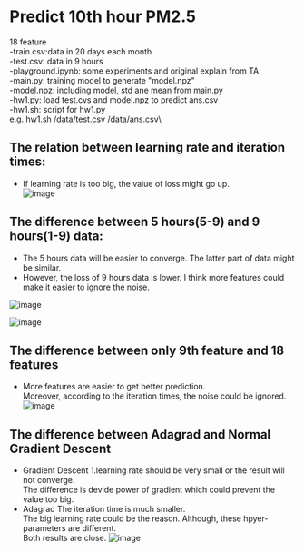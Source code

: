 

# Predict 10th hour PM2.5
18 feature\
-train.csv:data in 20 days each month\
-test.csv: data in 9 hours \
-playground.ipynb: some experiments and original explain from TA\
-main.py: training model to generate "model.npz"\
-model.npz: including model, std ane mean from main.py\
-hw1.py: load test.cvs and model.npz to predict ans.csv\
-hw1.sh: script for hw1.py\
e.g. hw1.sh /data/test.csv /data/ans.csv\

## The relation between learning rate and iteration times:
  - If learning rate is too big, the value of loss might go up.\
![image](https://user-images.githubusercontent.com/13451511/118279419-b2894c00-b4fd-11eb-974d-eae22b2317e4.png)

## The difference between 5 hours(5-9) and 9 hours(1-9) data:
 - The 5 hours data will be easier to converge. 
   The latter part of data might be similar.
 - However, the loss of 9 hours data is lower.
   I think more features could make it easier to ignore the noise.
   
![image](https://user-images.githubusercontent.com/13451511/118282919-60e2c080-b501-11eb-8f23-16a0c7481fb6.png)

![image](https://user-images.githubusercontent.com/13451511/118282881-56c0c200-b501-11eb-8149-3873baa672da.png)

## The difference between only 9th feature and 18 features
 - More features are easier to get better prediction.\
   Moreover, according to the iteration times, the noise could be ignored.
![image](https://user-images.githubusercontent.com/13451511/118283770-4a893480-b502-11eb-9e1c-3c522416aab3.png)

## The difference between Adagrad and Normal Gradient Descent
 - Gradient Descent
   1.learning rate should be very small or the result will not converge.\
    The difference is devide power of gradient which could prevent the value too big.
 - Adagrad
   The iteration time is much smaller.\
   The big learning rate could be the reason.
 Although, these hpyer-parameters are different. \
 Both results are close.
 ![image](https://user-images.githubusercontent.com/13451511/118284861-7a850780-b503-11eb-9d89-e49658b56932.png)
